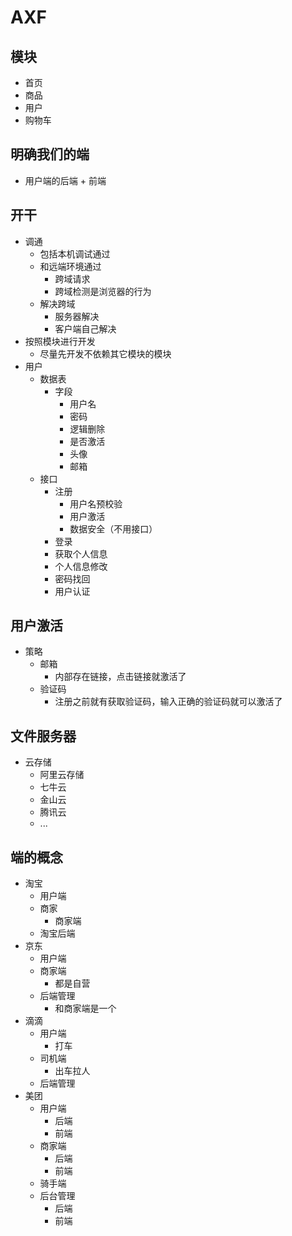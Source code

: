 # AXF

## 模块
- 首页
- 商品
- 用户
- 购物车


## 明确我们的端
- 用户端的后端 + 前端


## 开干
- 调通
    - 包括本机调试通过
    - 和远端环境通过
        - 跨域请求
        - 跨域检测是浏览器的行为
    - 解决跨域
        - 服务器解决
        - 客户端自己解决
- 按照模块进行开发
    - 尽量先开发不依赖其它模块的模块
- 用户
    - 数据表
        - 字段
            - 用户名
            - 密码
            - 逻辑删除
            - 是否激活
            - 头像
            - 邮箱
    - 接口
        - 注册
            - 用户名预校验
            - 用户激活
            - 数据安全（不用接口）
        - 登录
        - 获取个人信息
        - 个人信息修改
        - 密码找回
        - 用户认证
        
        
## 用户激活
- 策略
    - 邮箱
        - 内部存在链接，点击链接就激活了
    - 验证码
        - 注册之前就有获取验证码，输入正确的验证码就可以激活了
        
## 文件服务器
- 云存储
    - 阿里云存储
    - 七牛云
    - 金山云
    - 腾讯云
    - ...


## 端的概念
- 淘宝
    - 用户端
    - 商家
        - 商家端
    - 淘宝后端
- 京东
    - 用户端
    - 商家端
        - 都是自营
    - 后端管理
        - 和商家端是一个
- 滴滴
    - 用户端
        - 打车
    - 司机端
        - 出车拉人
    - 后端管理
- 美团
    - 用户端
        - 后端
        - 前端
    - 商家端
        - 后端
        - 前端
    - 骑手端
    - 后台管理
        - 后端
        - 前端
